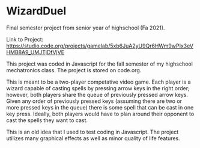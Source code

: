 # WizardDuel
Final semester project from senior year of highschool (Fa 2021).

Link to Project: https://studio.code.org/projects/gamelab/5xb6JuA2yU9Qr6HWm9wPIx3eVHMB8A9_UMJTjDfVjVE

This project was coded in Javascript for the fall semester of my highschool mechatronics class. The project is stored on code.org. 

This is meant to be a two-player competative video game. Each player is a wizard capable of casting spells by pressing arrow keys 
in the right order; however, both players share the queue of previously pressed arrow keys. Given any order of previously pressed 
keys (assuming there are two or more pressed keys in the queue) there is some spell that can be cast in one key press. Ideally, 
both players would have to plan around their opponent to cast the spells they want to cast. 

This is an old idea that I used to test coding in Javascript. The project utilizes many graphical effects as well as minor quality
of life features.
